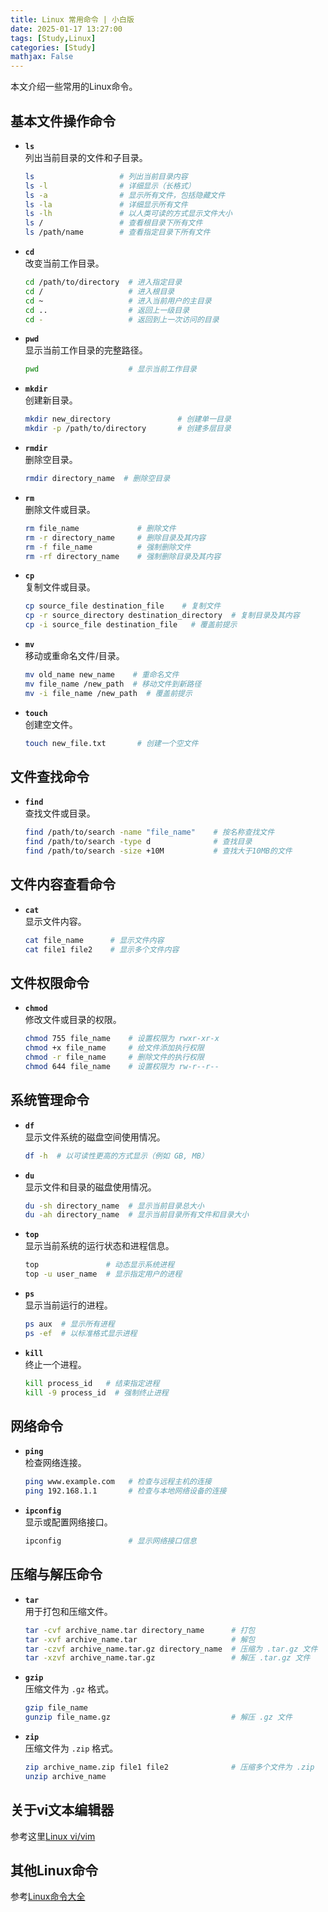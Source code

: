 ```yaml
---
title: Linux 常用命令 | 小白版
date: 2025-01-17 13:27:00
tags: [Study,Linux]
categories: [Study]
mathjax: False
---
```


本文介绍一些常用的Linux命令。


## 基本文件操作命令

- **`ls`**  
  列出当前目录的文件和子目录。
  ```bash
  ls                   # 列出当前目录内容
  ls -l                # 详细显示（长格式）
  ls -a                # 显示所有文件，包括隐藏文件
  ls -la               # 详细显示所有文件
  ls -lh               # 以人类可读的方式显示文件大小
  ls /                 # 查看根目录下所有文件
  ls /path/name        # 查看指定目录下所有文件
  ```

- **`cd`**  
  改变当前工作目录。
  ```bash
  cd /path/to/directory  # 进入指定目录
  cd /                   # 进入根目录
  cd ~                   # 进入当前用户的主目录
  cd ..                  # 返回上一级目录
  cd -                   # 返回到上一次访问的目录
  ```

- **`pwd`**  
  显示当前工作目录的完整路径。
  ```bash
  pwd                    # 显示当前工作目录
  ```

- **`mkdir`**  
  创建新目录。
  ```bash
  mkdir new_directory               # 创建单一目录
  mkdir -p /path/to/directory       # 创建多层目录
  ```

- **`rmdir`**  
  删除空目录。
  ```bash
  rmdir directory_name  # 删除空目录
  ```

- **`rm`**  
  删除文件或目录。
  ```bash
  rm file_name             # 删除文件
  rm -r directory_name     # 删除目录及其内容
  rm -f file_name          # 强制删除文件
  rm -rf directory_name    # 强制删除目录及其内容
  ```

- **`cp`**  
  复制文件或目录。
  ```bash
  cp source_file destination_file    # 复制文件
  cp -r source_directory destination_directory  # 复制目录及其内容
  cp -i source_file destination_file   # 覆盖前提示
  ```

- **`mv`**  
  移动或重命名文件/目录。
  ```bash
  mv old_name new_name    # 重命名文件
  mv file_name /new_path  # 移动文件到新路径
  mv -i file_name /new_path  # 覆盖前提示
  ```

- **`touch`**  
  创建空文件。
  ```bash
  touch new_file.txt       # 创建一个空文件
  ```

## 文件查找命令

- **`find`**  
  查找文件或目录。
  ```bash
  find /path/to/search -name "file_name"    # 按名称查找文件
  find /path/to/search -type d              # 查找目录
  find /path/to/search -size +10M           # 查找大于10MB的文件
  ```


## 文件内容查看命令

- **`cat`**  
  显示文件内容。
  ```bash
  cat file_name      # 显示文件内容
  cat file1 file2    # 显示多个文件内容
  ```


## 文件权限命令

- **`chmod`**  
  修改文件或目录的权限。
  ```bash
  chmod 755 file_name    # 设置权限为 rwxr-xr-x
  chmod +x file_name     # 给文件添加执行权限
  chmod -r file_name     # 删除文件的执行权限
  chmod 644 file_name    # 设置权限为 rw-r--r--
  ```


## 系统管理命令

- **`df`**  
  显示文件系统的磁盘空间使用情况。
  ```bash
  df -h  # 以可读性更高的方式显示（例如 GB, MB）
  ```

- **`du`**  
  显示文件和目录的磁盘使用情况。
  ```bash
  du -sh directory_name  # 显示当前目录总大小
  du -ah directory_name  # 显示当前目录所有文件和目录大小
  ```

- **`top`**  
  显示当前系统的运行状态和进程信息。
  ```bash
  top               # 动态显示系统进程
  top -u user_name  # 显示指定用户的进程
  ```

- **`ps`**  
  显示当前运行的进程。
  ```bash
  ps aux  # 显示所有进程
  ps -ef  # 以标准格式显示进程
  ```

- **`kill`**  
  终止一个进程。
  ```bash
  kill process_id   # 结束指定进程
  kill -9 process_id  # 强制终止进程
  ```


## 网络命令

- **`ping`**  
  检查网络连接。
  ```bash
  ping www.example.com   # 检查与远程主机的连接
  ping 192.168.1.1       # 检查与本地网络设备的连接
  ```

- **`ipconfig`**  
  显示或配置网络接口。
  ```bash
  ipconfig               # 显示网络接口信息
  ```


## 压缩与解压命令

- **`tar`**  
  用于打包和压缩文件。
  ```bash
  tar -cvf archive_name.tar directory_name      # 打包
  tar -xvf archive_name.tar                     # 解包
  tar -czvf archive_name.tar.gz directory_name  # 压缩为 .tar.gz 文件
  tar -xzvf archive_name.tar.gz                 # 解压 .tar.gz 文件
  ```

- **`gzip`**  
  压缩文件为 `.gz` 格式。
  ```bash
  gzip file_name
  gunzip file_name.gz                           # 解压 .gz 文件
  ```

- **`zip`**  
  压缩文件为 `.zip` 格式。
  ```bash
  zip archive_name.zip file1 file2              # 压缩多个文件为 .zip
  unzip archive_name

## 关于vi文本编辑器

参考这里[Linux vi/vim](https://www.runoob.com/linux/linux-vim.html)


## 其他Linux命令

参考[Linux命令大全](https://www.runoob.com/linux/linux-command-manual.html)




